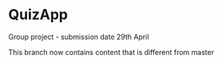 # QuizApp
Group project - submission date 29th April

This branch now contains content that is different from master
